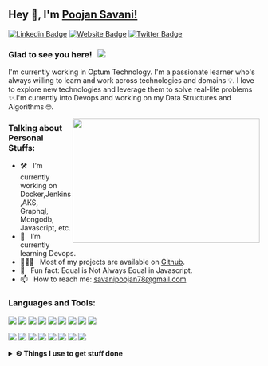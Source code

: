 ## Hey 👋, I'm [Poojan Savani!](https://github.com/savanipoojan78/)

[![Linkedin Badge](https://img.shields.io/badge/-LinkedIn-0e76a8?style=flat-square&logo=Linkedin&logoColor=white)](https://linkedin.com/in/savani78)
[![Website Badge](https://img.shields.io/badge/Website-3b5998?style=flat-square&logo=google-chrome&logoColor=white)](https://savanipoojan78.github.io/)
[![Twitter Badge](https://img.shields.io/badge/-Twitter-00acee?style=flat-square&logo=Twitter&logoColor=white)](https://twitter.com/poojan_savani)


### Glad to see you here! &nbsp; ![](https://visitor-badge.glitch.me/badge?page_id=savanipoojan78.savanipoojan78&style=flat-square&color=0088cc)

I'm currently working in Optum Technology. I'm a passionate learner who's always willing to learn and work across technologies and domains 💡. I love to explore new technologies and leverage them to solve real-life problems ✨.I'm currently into Devops and working on my Data Structures and Algorithms 🤓.

<img align="right" height="250" width="375" alt="" src="https://media.giphy.com/media/1d5U0OaCqfC0DQpriC/giphy.gif" />

### Talking about Personal Stuffs:

- 🛠 &nbsp; I’m currently working on Docker,Jenkins,AKS, <br /> Graphql, Mongodb, Javascript, etc.
- 🚀 &nbsp; I’m currently learning Devops.
- 👨🏻‍💻 &nbsp; Most of my projects are available on [Github](https://github.com/savanipoojan78).
- 👾 &nbsp; Fun fact: Equal is Not Always Equal in Javascript.
- 📫 &nbsp; How to reach me: savanipoojan78@gmail.com

### Languages and Tools:

<p>
<img src="https://img.shields.io/badge/node.js%20-%2343853D.svg?&style=for-the-badge&logo=node.js&logoColor=white"/>
<img src="https://img.shields.io/badge/javascript%20-%23323330.svg?&style=for-the-badge&logo=javascript&logoColor=%23F7DF1E"/>
<img src="https://img.shields.io/badge/html5%20-%23E34F26.svg?&style=for-the-badge&logo=html5&logoColor=white"/>
<img src="https://img.shields.io/badge/css3%20-%231572B6.svg?&style=for-the-badge&logo=css3&logoColor=white"/>
<img src="https://img.shields.io/badge/java-%23ED8B00.svg?&style=for-the-badge&logo=java&logoColor=white"/>
<img src="https://img.shields.io/badge/express.js%20-%23404d59.svg?&style=for-the-badge"/>
<img src="https://img.shields.io/badge/git%20-%23F05033.svg?&style=for-the-badge&logo=git&logoColor=white"/>
<img src="https://img.shields.io/badge/github%20-%23121011.svg?&style=for-the-badge&logo=github&logoColor=white"/>
<img src="https://img.shields.io/badge/bitbucket%20-%230047B3.svg?&style=for-the-badge&logo=bitbucket&logoColor=white"/>

</p>
<p>
<img src="https://img.shields.io/badge/AWS%20-%23FF9900.svg?&style=for-the-badge&logo=amazon-aws&logoColor=white"/>
<img src="https://img.shields.io/badge/Google%20Cloud%20-%234285F4.svg?&style=for-the-badge&logo=google-cloud&logoColor=white"/>
<img src="https://img.shields.io/badge/jenkins%20-%232C5263.svg?&style=for-the-badge&logo=jenkins&logoColor=white"/>
<img src="https://img.shields.io/badge/mysql-%2300f.svg?&style=for-the-badge&logo=mysql&logoColor=white"/>
<img src ="https://img.shields.io/badge/MongoDB-%234ea94b.svg?&style=for-the-badge&logo=mongodb&logoColor=white"/>
<img src="https://img.shields.io/badge/travisci%20-%232B2F33.svg?&style=for-the-badge&logo=travis&logoColor=white"/>
<img src="https://img.shields.io/badge/docker%20-%230db7ed.svg?&style=for-the-badge&logo=docker&logoColor=white"/>
<img src="https://img.shields.io/badge/kubernetes%20-%23326ce5.svg?&style=for-the-badge&logo=kubernetes&logoColor=white"/>
</p>
<details>	
  <br />
  <summary><b>⚙️ Things I use to get stuff done</b></summary>
  	<ul>
  	    <li><b>OS:</b> Ubuntu 20.04</li>
	    <li><b>Laptop: </b> HP Elitebook (i7)</li>
  	    <li><b>Browser: </b> Chrome</li>
	    <li><b>Code Editor:</b> VSCode - The best editor out there</li>
	    <li><b>To Stay Updated:</b> Dev.to, Medium and Twitter</li>
	    <br />
	</ul>	
</details>
